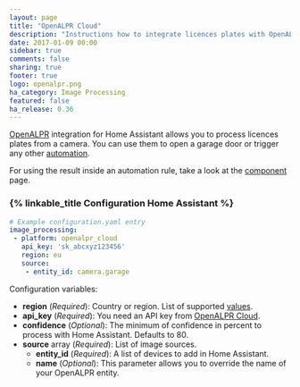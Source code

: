 ```yaml
---
layout: page
title: "OpenALPR Cloud"
description: "Instructions how to integrate licences plates with OpenALPR cloud into Home Assistant."
date: 2017-01-09 00:00
sidebar: true
comments: false
sharing: true
footer: true
logo: openalpr.png
ha_category: Image Processing
featured: false
ha_release: 0.36
---
```


[OpenALPR](http://www.openalpr.com/) integration for Home Assistant allows you to process licences plates from a camera. You can use them to open a garage door or trigger any other [automation](https://home-assistant.io/components/automation/).

For using the result inside an automation rule, take a look at the [component](/components/image_processing/) page.

### {% linkable_title Configuration Home Assistant %}

```yaml
# Example configuration.yaml entry
image_processing:
 - platform: openalpr_cloud
   api_key: 'sk_abcxyz123456'
   region: eu
   source:
    - entity_id: camera.garage
```

Configuration variables:

- **region** (*Required*): Country or region. List of supported [values](https://github.com/openalpr/openalpr/tree/master/runtime_data/config).
- **api_key** (*Required*): You need an API key from [OpenALPR Cloud](https://cloud.openalpr.com/).
- **confidence** (*Optional*): The minimum of confidence in percent to process with Home Assistant. Defaults to 80.
- **source** array (*Required*): List of image sources.
  - **entity_id** (*Required*): A list of devices to add in Home Assistant.
  - **name** (*Optional*): This parameter allows you to override the name of your OpenALPR entity.
